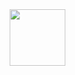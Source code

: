 <div id="header" align="center">
  <img src="https://giphy.com/gifs/anthonyo-jTMxfXzAohYnkiTZlg/giphy.gif" width="100"/>
</div>
